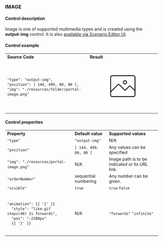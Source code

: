 ### **IMAGE**

#### Control description

Image is one of supported multimedia types and is created using the **output-img** control. It is also [available via Scenario Editor UI](/scenario-edit/controls#control-multimedia).

#### Control example

<table>
  <tr>
    <td><strong>Source Code</strong></td>
    <td>
      <strong>Result</strong>
    </td>
  </tr>
  <tr>
    <td>
    <pre><code>
"type": "output-img",
"position": [ 144, 499, 80, 80 ],
"img": "./resources/folder/portal-image.png"
     </code></pre>
    </td>
    <td>
      <figure><img src="/assets/img-control.png"/></figure>
    </td>
  </tr>
</table>

#### Control properties

<table>
  <tr>
    <td><strong>Property</strong></td>
    <td><strong>Default value</strong></td>
    <td>
      <strong>Supported values</strong>
    </td>
  </tr>
  <tr>
    <td>
      <code>"type"</code>
    </td>
    <td>
      <code>"output-img"</code>
    </td>
    <td>
      N/A
    </td>
  </tr>
  <tr>
    <td>
      <code>"position"</code>
    </td>
    <td>
     <code>[ 144, 499, 80, 80 ]</code>
    </td>
    <td>
      Any values can be specified
    </td>
  </tr>
  <tr>
    <td>
        <code>"img": "./resources/portal-image.png"</code>
    </td>
    <td>
      N/A
    </td>
    <td>
      Image path is to be indicated or its URL link.
    </td>
  </tr>
  <tr>
    <td>
        <code>"orderNumber"</code>
    </td>
    <td>
      sequential numbering
    </td>
    <td>
      Any number can be given.
    </td>
  </tr>
  <tr>
    <td>
        <code>"visible"</code>
    </td>
    <td>
      <code>true</code>
    </td>
    <td>
      <code>true</code> <code>false</code>
    </td>
  </tr>
  <tr>
    <td>
      <pre><code>
"animation": {{ '{' }}
  "style": "like-gif steps(40) 2s forwards",
  "pos": "-2200px"
  {{ '}' }}
      </code></pre>
    </td>
    <td>
      N/A
    </td>
    <td>
      <code>"forwards"</code> <code>"infinite"</code>
    </td>
  </tr>
</table>
